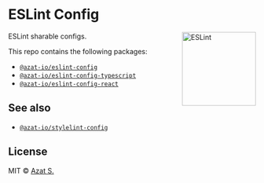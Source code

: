 # ESLint Config

<img src="https://github-production-user-asset-6210df.s3.amazonaws.com/5698350/241426629-f7e3a5bf-50fe-49c1-ad76-98bd3914cd3e.svg" alt="ESLint" align="right" width="150" height="150" />

ESLint sharable configs.

This repo contains the following packages:

- [`@azat-io/eslint-config`](https://github.com/azat-io/eslint-config/tree/main/base)
- [`@azat-io/eslint-config-typescript`](https://github.com/azat-io/eslint-config/tree/main/typescript)
- [`@azat-io/eslint-config-react`](https://github.com/azat-io/eslint-config/tree/main/react)

## See also

- [`@azat-io/stylelint-config`](https://github.com/azat-io/stylelint-config)

## License

MIT &copy; [Azat S.](https://azat.io)
